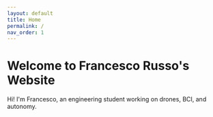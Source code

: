 ```yaml
---
layout: default
title: Home
permalink: /
nav_order: 1
---
```


# Welcome to Francesco Russo's Website

Hi! I'm Francesco, an engineering student working on drones, BCI, and autonomy.
